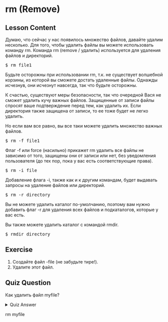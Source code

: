 # rm (Remove)

## Lesson Content

Думаю, что сейчас у нас появилось множество файлов, давайте удалим несколько. Для того, чтобы удалить файлы вы можете использовать команду rm. Команда rm (remove / удалить) используется для удаления файлов и директорий.

<pre>$ rm file1</pre>

Будьте осторожны при использовании rm, т.к. не существует волшебной корзины, из которой вы сможете достать удаленные файлы. Однажды исчезнув, они исчезнут навсегда, так что будьте осторожны.

К счастью, существуют меры безопасности, так что очередной Вася не сможет удалить кучу важных файлов. Защищенные от записи файлы спросят ваше подтверждение перед тем, как удалить их. Если директория также защищена от записи, то ее тоже будет не легко удалить.

Но если вам все равно, вы все таки можете удалить множество важных файлов.

<pre>$ rm -f file1</pre>

Флаг -f или force (насильно) прикажет rm удалить все файлы не зависимо от того, защищены они от записи или нет, без уведомления пользователя (до тех пор, пока у вас есть соответствующие права).

<pre>$ rm -i file</pre>

Добавление флага -i, также как и к другим командам, будет выдавать запросы на удаление файлов или директорий.

<pre>$ rm -r directory</pre>

Вы не можете удалить каталог по-умолчанию, поэтому вам нужно добавить флаг -r для удаления всех файлов и подкаталогов, которые у вас есть.

Вы также можете удалить каталог с командой rmdir.

<pre>$ rmdir directory</pre>

## Exercise

<ol>
<li>Создайте файл -file (не забудьте тире!).</li>
<li>Удалите этот файл.</li>
</ol>

## Quiz Question

Как удалить файл myfile?

<details>
    <summary>Quiz Answer</summary>
</details>

rm myfile